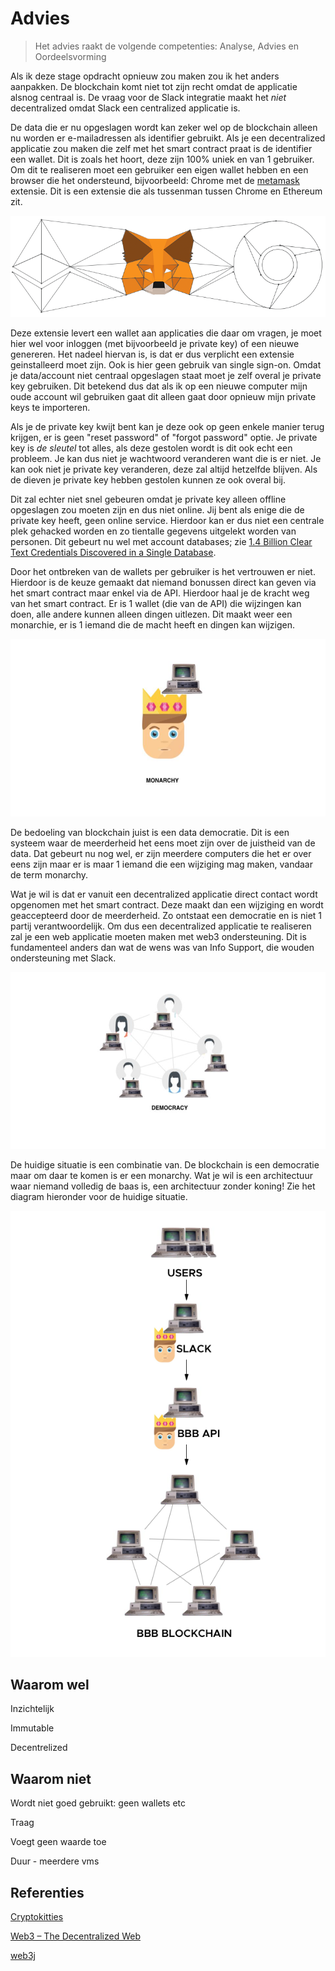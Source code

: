 # Advies

> Het advies raakt de volgende competenties: Analyse, Advies en Oordeelsvorming

Als ik deze stage opdracht opnieuw zou maken zou ik het anders aanpakken. De blockchain komt niet tot zijn recht omdat de applicatie alsnog centraal is. De vraag voor de Slack integratie maakt het _niet_ decentralized omdat Slack een centralized applicatie is.

De data die er nu opgeslagen wordt kan zeker wel op de blockchain alleen nu worden er e-mailadressen als identifier gebruikt. Als je een decentralized applicatie zou maken die zelf met het smart contract praat is de identifier een wallet. Dit is zoals het hoort, deze zijn 100% uniek en van 1 gebruiker. Om dit te realiseren moet een gebruiker een eigen wallet hebben en een browser die het ondersteund, bijvoorbeeld: Chrome met de [metamask][1] extensie. Dit is een extensie die als tussenman tussen Chrome en Ethereum zit.

![Metamask](./img/ethereum-metamask-chrome.png)

Deze extensie levert een wallet aan applicaties die daar om vragen, je moet hier wel voor inloggen (met bijvoorbeeld je private key) of een nieuwe genereren. Het nadeel hiervan is, is dat er dus verplicht een extensie geinstalleerd moet zijn. Ook is hier geen gebruik van single sign-on. Omdat je data/account niet centraal opgeslagen staat moet je zelf overal je private key gebruiken. Dit betekend dus dat als ik op een nieuwe computer mijn oude account wil gebruiken gaat dit alleen gaat door opnieuw mijn private keys te importeren.

Als je de private key kwijt bent kan je deze ook op geen enkele manier terug krijgen, er is geen "reset password" of "forgot password" optie. Je private key is _de sleutel_ tot alles, als deze gestolen wordt is dit ook echt een probleem. Je kan dus niet je wachtwoord veranderen want die is er niet. Je kan ook niet je private key veranderen, deze zal altijd hetzelfde blijven. Als de dieven je private key hebben gestolen kunnen ze ook overal bij.

Dit zal echter niet snel gebeuren omdat je private key alleen offline opgeslagen zou moeten zijn en dus niet online. Jij bent als enige die de private key heeft, geen online service. Hierdoor kan er dus niet een centrale plek gehacked worden en zo tientalle gegevens uitgelekt worden van personen. Dit gebeurt nu wel met account databases; zie [1.4 Billion Clear Text Credentials Discovered in a Single Database][2].

Door het ontbreken van de wallets per gebruiker is het vertrouwen er niet. Hierdoor is de keuze gemaakt dat niemand bonussen direct kan geven via het smart contract maar enkel via de API. Hierdoor haal je de kracht weg van het smart contract. Er is 1 wallet (die van de API) die wijzingen kan doen, alle andere kunnen alleen dingen uitlezen. Dit maakt weer een monarchie, er is 1 iemand die de macht heeft en dingen kan wijzigen.

![Monarchie](./img/monarchy.png)

De bedoeling van blockchain juist is een data democratie. Dit is een systeem waar de meerderheid het eens moet zijn over de juistheid van de data. Dat gebeurt nu nog wel, er zijn meerdere computers die het er over eens zijn maar er is maar 1 iemand die een wijziging mag maken, vandaar de term monarchy.

Wat je wil is dat er vanuit een decentralized applicatie direct contact wordt opgenomen met het smart contract. Deze maakt dan een wijziging en wordt geaccepteerd door de meerderheid. Zo ontstaat een democratie en is niet 1 partij verantwoordelijk. Om dus een decentralized applicatie te realiseren zal je een web applicatie moeten maken met web3 ondersteuning. Dit is fundamenteel anders dan wat de wens was van Info Support, die wouden ondersteuning met Slack.

![Democracy](./img/democracy.png)

De huidige situatie is een combinatie van. De blockchain is een democratie maar om daar te komen is er een monarchy. Wat je wil is een architectuur waar niemand volledig de baas is, een architectuur zonder koning! Zie het diagram hieronder voor de huidige situatie.

![Architectuur monarchy](./img/architectuur-monarchy.png)

## Waarom wel

Inzichtelijk

Immutable

Decentrelized

## Waarom niet

Wordt niet goed gebruikt: geen wallets etc

Traag

Voegt geen waarde toe

Duur - meerdere vms

## Referenties

[Cryptokitties](https://www.cryptokitties.co)

[Web3 – The Decentralized Web](https://blockchainhub.net/web3-decentralized-web/)

[web3j](http://web3j.io)

[1]: https://metamask.io/
[2]: https://medium.com/4iqdelvedeep/1-4-billion-clear-text-credentials-discovered-in-a-single-database-3131d0a1ae14
